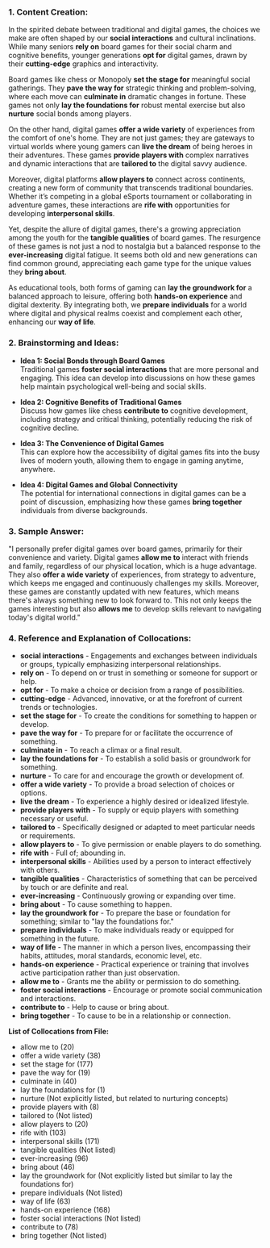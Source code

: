 ### 1. Content Creation:

In the spirited debate between traditional and digital games, the choices we make are often shaped by our **social interactions** and cultural inclinations. While many seniors **rely on** board games for their social charm and cognitive benefits, younger generations **opt for** digital games, drawn by their **cutting-edge** graphics and interactivity.

Board games like chess or Monopoly **set the stage for** meaningful social gatherings. They **pave the way for** strategic thinking and problem-solving, where each move can **culminate in** dramatic changes in fortune. These games not only **lay the foundations for** robust mental exercise but also **nurture** social bonds among players.

On the other hand, digital games **offer a wide variety** of experiences from the comfort of one's home. They are not just games; they are gateways to virtual worlds where young gamers can **live the dream** of being heroes in their adventures. These games **provide players with** complex narratives and dynamic interactions that are **tailored to** the digital savvy audience.

Moreover, digital platforms **allow players to** connect across continents, creating a new form of community that transcends traditional boundaries. Whether it’s competing in a global eSports tournament or collaborating in adventure games, these interactions are **rife with** opportunities for developing **interpersonal skills**.

Yet, despite the allure of digital games, there's a growing appreciation among the youth for the **tangible qualities** of board games. The resurgence of these games is not just a nod to nostalgia but a balanced response to the **ever-increasing** digital fatigue. It seems both old and new generations can find common ground, appreciating each game type for the unique values they **bring about**.

As educational tools, both forms of gaming can **lay the groundwork for** a balanced approach to leisure, offering both **hands-on experience** and digital dexterity. By integrating both, we **prepare individuals** for a world where digital and physical realms coexist and complement each other, enhancing our **way of life**.

### 2. Brainstorming and Ideas:

- **Idea 1: Social Bonds through Board Games**  
  Traditional games **foster social interactions** that are more personal and engaging. This idea can develop into discussions on how these games help maintain psychological well-being and social skills.

- **Idea 2: Cognitive Benefits of Traditional Games**  
  Discuss how games like chess **contribute to** cognitive development, including strategy and critical thinking, potentially reducing the risk of cognitive decline.

- **Idea 3: The Convenience of Digital Games**  
  This can explore how the accessibility of digital games fits into the busy lives of modern youth, allowing them to engage in gaming anytime, anywhere.

- **Idea 4: Digital Games and Global Connectivity**  
  The potential for international connections in digital games can be a point of discussion, emphasizing how these games **bring together** individuals from diverse backgrounds.

### 3. Sample Answer:

"I personally prefer digital games over board games, primarily for their convenience and variety. Digital games **allow me to** interact with friends and family, regardless of our physical location, which is a huge advantage. They also **offer a wide variety** of experiences, from strategy to adventure, which keeps me engaged and continuously challenges my skills. Moreover, these games are constantly updated with new features, which means there's always something new to look forward to. This not only keeps the games interesting but also **allows me** to develop skills relevant to navigating today's digital world."

### 4. Reference and Explanation of Collocations:

- **social interactions** - Engagements and exchanges between individuals or groups, typically emphasizing interpersonal relationships.
- **rely on** - To depend on or trust in something or someone for support or help.
- **opt for** - To make a choice or decision from a range of possibilities.
- **cutting-edge** - Advanced, innovative, or at the forefront of current trends or technologies.
- **set the stage for** - To create the conditions for something to happen or develop.
- **pave the way for** - To prepare for or facilitate the occurrence of something.
- **culminate in** - To reach a climax or a final result.
- **lay the foundations for** - To establish a solid basis or groundwork for something.
- **nurture** - To care for and encourage the growth or development of.
- **offer a wide variety** - To provide a broad selection of choices or options.
- **live the dream** - To experience a highly desired or idealized lifestyle.
- **provide players with** - To supply or equip players with something necessary or useful.
- **tailored to** - Specifically designed or adapted to meet particular needs or requirements.
- **allow players to** - To give permission or enable players to do something.
- **rife with** - Full of; abounding in.
- **interpersonal skills** - Abilities used by a person to interact effectively with others.
- **tangible qualities** - Characteristics of something that can be perceived by touch or are definite and real.
- **ever-increasing** - Continuously growing or expanding over time.
- **bring about** - To cause something to happen.
- **lay the groundwork for** - To prepare the base or foundation for something; similar to "lay the foundations for."
- **prepare individuals** - To make individuals ready or equipped for something in the future.
- **way of life** - The manner in which a person lives, encompassing their habits, attitudes, moral standards, economic level, etc.
- **hands-on experience** - Practical experience or training that involves active participation rather than just observation.
- **allow me to** - Grants me the ability or permission to do something.
- **foster social interactions** - Encourage or promote social communication and interactions.
- **contribute to** - Help to cause or bring about.
- **bring together** - To cause to be in a relationship or connection.

**List of Collocations from File:**

- allow me to (20)
- offer a wide variety (38)
- set the stage for (177)
- pave the way for (19)
- culminate in (40)
- lay the foundations for (1)
- nurture (Not explicitly listed, but related to nurturing concepts)
- provide players with (8)
- tailored to (Not listed)
- allow players to (20)
- rife with (103)
- interpersonal skills (171)
- tangible qualities (Not listed)
- ever-increasing (96)
- bring about (46)
- lay the groundwork for (Not explicitly listed but similar to lay the foundations for)
- prepare individuals (Not listed)
- way of life (63)
- hands-on experience (168)
- foster social interactions (Not listed)
- contribute to (78)
- bring together (Not listed)

